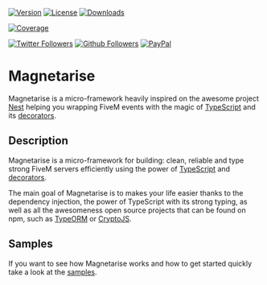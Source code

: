[![Version](https://img.shields.io/npm/v/@magnetarise/core?style=for-the-badge)](https://github.com/geofmigliacci/magnetarise/releases)
[![License](https://img.shields.io/badge/License-GNU%20General%20Public%20License%203.0-lightgrey.svg?style=for-the-badge)](LICENSE.md)
[![Downloads](https://img.shields.io/npm/dw/@magnetarise/core?style=for-the-badge)](https://github.com/geofmigliacci/magnetarise/releases)

[![Coverage](https://img.shields.io/sonar/coverage/geofmigliacci_magnetarise?server=https%3A%2F%2Fsonarcloud.io&style=for-the-badge)](https://sonarcloud.io/dashboard?id=geofmigliacci_magnetarise)

[![Twitter Followers](https://img.shields.io/twitter/follow/geofmigliacci.svg?logo=twitter&style=for-the-badge&label=Follow)](https://twitter.com/geofmigliacci)
[![Github Followers](https://img.shields.io/github/followers/geofmigliacci?logo=github&style=for-the-badge)](https://github.com/geofmigliacci)
[![PayPal](https://img.shields.io/badge/Donate-PayPal-ff3f59.svg?style=for-the-badge)](https://www.paypal.com/paypalme/myerffoeg)

# Magnetarise

Magnetarise is a micro-framework heavily inspired on the awesome project <a href="http://www.typescriptlang.org" target="_blank">Nest</a> helping you wrapping FiveM events with the magic of <a href="http://www.typescriptlang.org" target="_blank">TypeScript</a> and its <a href="https://www.typescriptlang.org/docs/handbook/decorators.html" target="_blank">decorators</a>. 

## Description

Magnetarise is a micro-framework for building: clean, reliable and type strong FiveM servers efficiently using the power of <a href="http://www.typescriptlang.org" target="_blank">TypeScript</a> and <a href="https://www.typescriptlang.org/docs/handbook/decorators.html" target="_blank">decorators</a>.

The main goal of Magnetarise is to makes your life easier thanks to the dependency injection, the power of TypeScript with its strong typing, as well as all the awesomeness open source projects that can be found on npm, such as <a href="https://typeorm.io/" target="_blank">TypeORM</a> or <a href="https://cryptojs.gitbook.io/docs/" target="_blank">CryptoJS</a>.

## Samples

If you want to see how Magnetarise works and how to get started quickly take a look at the [samples](https://github.com/geofmigliacci/magnetarise/tree/master/samples).